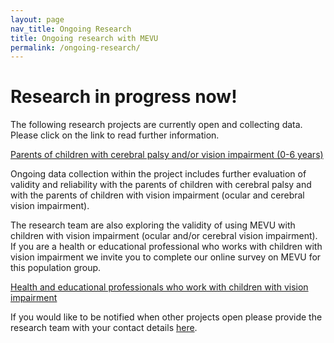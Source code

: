 ```yaml
---
layout: page
nav_title: Ongoing Research
title: Ongoing research with MEVU
permalink: /ongoing-research/
---
```

# Research in progress now!

The following research projects are currently open and collecting data. Please click on the link to read further information. 

[Parents of children with cerebral palsy and/or vision impairment (0-6 years)](https://rdcap.acu.edu.au/surveys/?s=FCJ8HH3WJ8)

Ongoing data collection within the project includes further evaluation of validity and reliability with the parents of children with cerebral palsy and with the parents of children with vision impairment (ocular and cerebral vision impairment). 

The research team are also exploring the validity of using MEVU with children with vision impairment (ocular and/or cerebral vision impairment). If you are a health or educational professional who works with children with vision impairment we invite you to complete our online survey on MEVU for this population group. 

[Health and educational professionals who work with children with vision impairment](https://rdcap.acu.edu.au/surveys/?s=PD4WR3NYJN)

If you would like to be notified when other projects open please provide the research team with your contact details [here](https://rdcap.acu.edu.au/surveys/?s=9ELE9X43XT).
 
